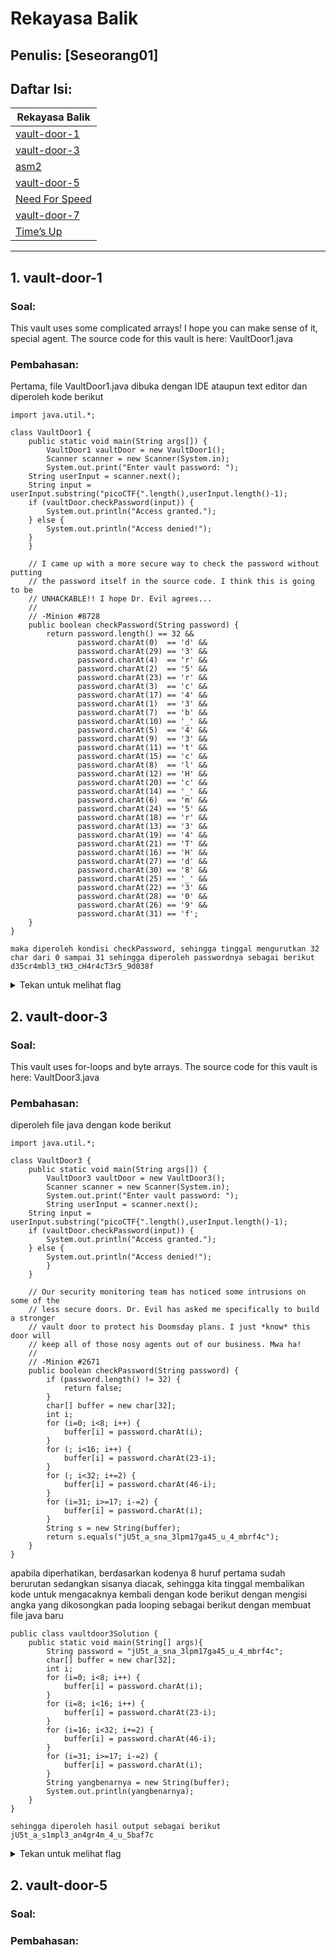 # Rekayasa Balik

## Penulis: [Seseorang01]
## Daftar Isi:

| Rekayasa Balik  |
| ------------- |
| [vault-door-1]()|
| [vault-door-3]()|
| [asm2]()|
| [vault-door-5]()|
| [Need For Speed]()|
| [vault-door-7]()|
| [Time’s Up]()|

---
## 1. vault-door-1

### Soal:
This vault uses some complicated arrays! I hope you can make sense of it, special agent. The source code for this vault is here: VaultDoor1.java

### Pembahasan:
Pertama, file VaultDoor1.java dibuka dengan IDE ataupun text editor dan diperoleh kode berikut

```
import java.util.*;

class VaultDoor1 {
    public static void main(String args[]) {
        VaultDoor1 vaultDoor = new VaultDoor1();
        Scanner scanner = new Scanner(System.in);
        System.out.print("Enter vault password: ");
	String userInput = scanner.next();
	String input = userInput.substring("picoCTF{".length(),userInput.length()-1);
	if (vaultDoor.checkPassword(input)) {
	    System.out.println("Access granted.");
	} else {
	    System.out.println("Access denied!");
	}
    }

    // I came up with a more secure way to check the password without putting
    // the password itself in the source code. I think this is going to be
    // UNHACKABLE!! I hope Dr. Evil agrees...
    //
    // -Minion #8728
    public boolean checkPassword(String password) {
        return password.length() == 32 &&
               password.charAt(0)  == 'd' &&
               password.charAt(29) == '3' &&
               password.charAt(4)  == 'r' &&
               password.charAt(2)  == '5' &&
               password.charAt(23) == 'r' &&
               password.charAt(3)  == 'c' &&
               password.charAt(17) == '4' &&
               password.charAt(1)  == '3' &&
               password.charAt(7)  == 'b' &&
               password.charAt(10) == '_' &&
               password.charAt(5)  == '4' &&
               password.charAt(9)  == '3' &&
               password.charAt(11) == 't' &&
               password.charAt(15) == 'c' &&
               password.charAt(8)  == 'l' &&
               password.charAt(12) == 'H' &&
               password.charAt(20) == 'c' &&
               password.charAt(14) == '_' &&
               password.charAt(6)  == 'm' &&
               password.charAt(24) == '5' &&
               password.charAt(18) == 'r' &&
               password.charAt(13) == '3' &&
               password.charAt(19) == '4' &&
               password.charAt(21) == 'T' &&
               password.charAt(16) == 'H' &&
               password.charAt(27) == 'd' &&
               password.charAt(30) == '8' &&
               password.charAt(25) == '_' &&
               password.charAt(22) == '3' &&
               password.charAt(28) == '0' &&
               password.charAt(26) == '9' &&
               password.charAt(31) == 'f';
    }
}

maka diperoleh kondisi checkPassword, sehingga tinggal mengurutkan 32 char dari 0 sampai 31 sehingga diperoleh passwordnya sebagai berikut
d35cr4mbl3_tH3_cH4r4cT3r5_9d038f
```
<details>
  <summary>Tekan untuk melihat flag</summary>
  
  ```
  picoCTF{d35cr4mbl3_tH3_cH4r4cT3r5_9d038f}
  ```
</details>

## 2. vault-door-3

### Soal:
This vault uses for-loops and byte arrays. The source code for this vault is here: VaultDoor3.java

### Pembahasan:
diperoleh file java dengan kode berikut

```
import java.util.*;

class VaultDoor3 {
    public static void main(String args[]) {
        VaultDoor3 vaultDoor = new VaultDoor3();
        Scanner scanner = new Scanner(System.in);
        System.out.print("Enter vault password: ");
        String userInput = scanner.next();
	String input = userInput.substring("picoCTF{".length(),userInput.length()-1);
	if (vaultDoor.checkPassword(input)) {
	    System.out.println("Access granted.");
	} else {
	    System.out.println("Access denied!");
        }
    }

    // Our security monitoring team has noticed some intrusions on some of the
    // less secure doors. Dr. Evil has asked me specifically to build a stronger
    // vault door to protect his Doomsday plans. I just *know* this door will
    // keep all of those nosy agents out of our business. Mwa ha!
    //
    // -Minion #2671
    public boolean checkPassword(String password) {
        if (password.length() != 32) {
            return false;
        }
        char[] buffer = new char[32];
        int i;
        for (i=0; i<8; i++) {
            buffer[i] = password.charAt(i);
        }
        for (; i<16; i++) {
            buffer[i] = password.charAt(23-i);
        }
        for (; i<32; i+=2) {
            buffer[i] = password.charAt(46-i);
        }
        for (i=31; i>=17; i-=2) {
            buffer[i] = password.charAt(i);
        }
        String s = new String(buffer);
        return s.equals("jU5t_a_sna_3lpm17ga45_u_4_mbrf4c");
    }
}
```
apabila diperhatikan, berdasarkan kodenya 8 huruf pertama sudah berurutan sedangkan sisanya diacak, sehingga kita tinggal membalikan kode untuk mengacaknya kembali dengan kode berikut
dengan mengisi angka yang dikosongkan pada looping sebagai berikut dengan membuat file java baru
```
public class vaultdoor3Solution {
    public static void main(String[] args){
        String password = "jU5t_a_sna_3lpm17ga45_u_4_mbrf4c";
        char[] buffer = new char[32];
        int i;
        for (i=0; i<8; i++) {
            buffer[i] = password.charAt(i);
        }
        for (i=8; i<16; i++) {
            buffer[i] = password.charAt(23-i);
        }
        for (i=16; i<32; i+=2) {
            buffer[i] = password.charAt(46-i);
        }
        for (i=31; i>=17; i-=2) {
            buffer[i] = password.charAt(i);
        }
        String yangbenarnya = new String(buffer);
        System.out.println(yangbenarnya);
    }
}

sehingga diperoleh hasil output sebagai berikut
jU5t_a_s1mpl3_an4gr4m_4_u_5baf7c
```

<details>
  <summary>Tekan untuk melihat flag</summary>
  
  ```
  picoCTF{jU5t_a_s1mpl3_an4gr4m_4_u_5baf7c}
  ```
</details>

## 2. vault-door-5

### Soal:

### Pembahasan: